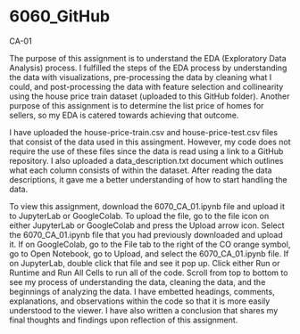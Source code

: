 # 6060_GitHub

CA-01

The purpose of this assignment is to understand the EDA (Exploratory Data Analysis) process. I fulfilled the steps of the EDA process by understanding the data with visualizations, pre-processing the data by cleaning what I could, and post-processing the data with feature selection and collinearity using the house price train dataset (uploaded to this GitHub folder). Another purpose of this assignment is to determine the list price of homes for sellers, so my EDA is catered towards achieving that outcome. 

I have uploaded the house-price-train.csv and house-price-test.csv files that consist of the data used in this assingment. However, my code does not require the use of these files since the data is read using a link to a GitHub repository. I also uploaded a data_description.txt document which outlines what each column consists of within the dataset. After reading the data descriptions, it gave me a better understanding of how to start handling the data.

To view this assignment, download the 6070_CA_01.ipynb file and upload it to JupyterLab or GoogleColab. To upload the file, go to the file icon on either JupyterLab or GoogleColab and press the Upload arrow icon. Select the 6070_CA_01.ipynb file that you had previously downloaded and upload it. If on GoogleColab, go to the File tab to the right of the CO orange symbol, go to Open Notebook, go to Upload, and select the 6070_CA_01.ipynb file. If on JupyterLab, double click that file and see it pop up. Click either Run or Runtime and Run All Cells to run all of the code. Scroll from top to bottom to see my process of understanding the data, cleaning the data, and the beginnings of analyzing the data. I have embetted headings, comments, explanations, and observations within the code so that it is more easily understood to the viewer. I have also written a conclusion that shares my final thoughts and findings upon reflection of this assignment.
